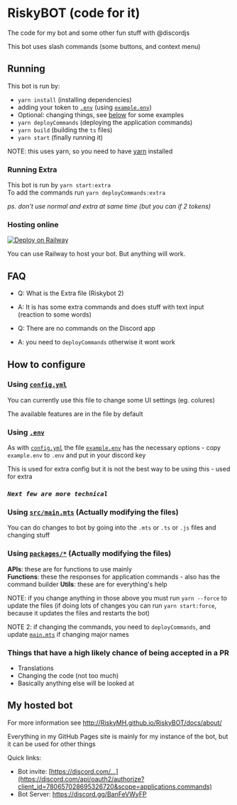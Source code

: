 # RiskyBOT (code for it)

The code for my bot and some other fun stuff with @discordjs  

This bot uses slash commands (some buttons, and context menu)

## Running

This bot is run by:

* `yarn install` (installing dependencies)
* adding your token to [`.env`](.env) (using [`example.env`](example.env))
* Optional: changing things, see [below](#how-to-configure) for some examples
* `yarn deployCommands` (deploying the application commands)
* `yarn build` (building the `ts` files)
* `yarn start` (finally running it)

NOTE: this uses yarn, so you need to have [yarn](https://classic.yarnpkg.com/lang/en/docs/install) installed

### Running Extra

This bot is run by `yarn start:extra`\
To add the commands run `yarn deployCommands:extra`

*ps. don't use normal and extra at same time (but you can if 2 tokens)*

### Hosting online

[![Deploy on Railway](https://railway.app/button.svg)](https://railway.app/new/template/ltDq6H?referralCode=4kwikB)

You can use Railway to host your bot. But anything will work.

## FAQ

* Q: What is the Extra file (Riskybot 2)
* A: It is has some extra commands and does stuff with text input (reaction to some words)

* Q: There are no commands on the Discord app
* A: you need to `deployCommands` otherwise it wont work

## How to configure

### Using [`config.yml`](./config.yml)

You can currently use this file to change some UI settings (eg. colures)

The available features are in the file by default

### Using [`.env`](./.env)

As with [`config.yml`](./config.yml) the file [`example.env`](./example.env) has the necessary options - copy `example.env` to `.env` and put in your discord key

This is used for extra config but it is not the best way to be using this - used for extra

### *`Next few are more technical`*

### Using [`src/main.mts`](./src/main.mts) (Actually modifying the files)

You can do changes to bot by going into the `.mts` or `.ts` or `.js` files and changing stuff

### Using [`packages/*`](./packages) (Actually modifying the files)

**APIs**: these are for functions to use mainly\
**Functions**: these the responses for application commands - also has the command builder
**Utils**: these are for everything's help

NOTE: if you change anything in those above you must run `yarn --force` to update the files (if doing lots of changes you can run `yarn start:force`, because it updates the files and restarts the bot)

NOTE 2: if changing the commands, you need to `deployCommands`, and update [`main.mts`](./src/main.mts) if changing major names


### Things that have a high likely chance of being accepted in a PR

* Translations
* Changing the code (not too much)
* Basically anything else will be looked at

## My hosted bot

For more information see <http://RiskyMH.github.io/RiskyBOT/docs/about/>  

Everything in my GitHub Pages site is mainly for my instance of the bot, but it can be used for other things

Quick links:

* Bot invite: [https://discord.com/...](https://discord.com/api/oauth2/authorize?client_id=780657028695326720&scope=applications.commands)
* Bot Server: <https://discord.gg/BanFeVWyFP>
